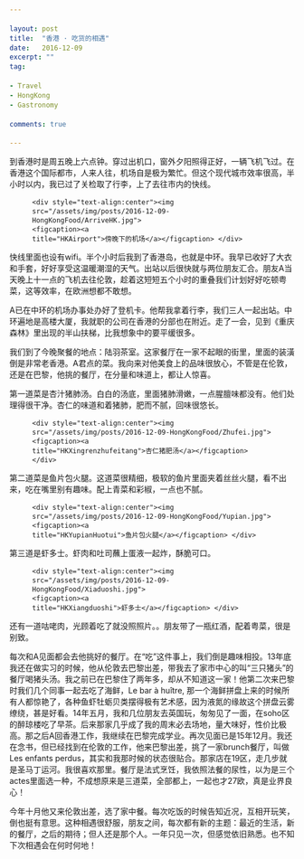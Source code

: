 ```yaml
---

layout: post
title:  "香港 · 吃货的相遇"
date:   2016-12-09
excerpt: ""
tag:

- Travel
- HongKong
- Gastronomy

comments: true

---
```




到香港时是周五晚上六点钟。穿过出机口，窗外夕阳照得正好，一辆飞机飞过。在香港这个国际都市，人来人往，机场自是极为繁忙。但这个现代城市效率很高，半小时以内，我已过了关检取了行李，上了去往市内的快线。

<figure>

    <div style="text-align:center"><img src="/assets/img/posts/2016-12-09-HongKongFood/ArriveHK.jpg">
    <figcaption><a 
    title="HKAirport">傍晚下的机场</a></figcaption> </div>
</figure>



快线里面也设有wifi。半个小时后我到了香港岛，也就是中环。我早已收好了大衣和手套，好好享受这温暖潮湿的天气。出站以后很快就与两位朋友汇合。朋友A当天晚上十一点的飞机去往伦敦，趁着这短短五个小时的重叠我们计划好好吃顿粤菜，这等效率，在欧洲想都不敢想。

A已在中环的机场办事处办好了登机卡。他帮我拿着行李，我们三人一起出站。中环遍地是高楼大厦，我就职的公司在香港的分部也在附近。走了一会，见到《重庆森林》里出现的半山扶梯，比我想象中的要平缓很多。

我们到了今晚聚餐的地点：陆羽茶室。这家餐厅在一家不起眼的街里，里面的装潢倒是非常老香港。A君点的菜。我向来对他美食上的品味很放心，不管是在伦敦，还是在巴黎，他挑的餐厅，在分量和味道上，都让人惊喜。

第一道菜是杏汁猪肺汤。白白的汤底，里面猪肺滑嫩，一点腥膻味都没有。他们处理得很干净。杏仁的味道和着猪肺，肥而不腻，回味很悠长。
<figure>

    <div style="text-align:center"><img src="/assets/img/posts/2016-12-09-HongKongFood/Zhufei.jpg">
    <figcaption><a 
    title="HKXingrenzhufeitang">杏仁猪肥汤</a></figcaption> </div>
</figure>


第二道菜是鱼片包火腿。这道菜很精细，极软的鱼片里面夹着丝丝火腿，看不出来，吃在嘴里别有趣味。配上青菜和彩椒，一点也不腻。
<figure>

    <div style="text-align:center"><img src="/assets/img/posts/2016-12-09-HongKongFood/Yupian.jpg">
    <figcaption><a 
    title="HKYupianHuotui">鱼片包火腿</a></figcaption> </div>
</figure>


第三道是虾多士。虾肉和吐司蘸上蛋液一起炸，酥脆可口。
<figure>

    <div style="text-align:center"><img src="/assets/img/posts/2016-12-09-HongKongFood/Xiaduoshi.jpg">
    <figcaption><a 
    title="HKXiangduoshi">虾多士</a></figcaption> </div>
</figure>


还有一道咕咾肉，光顾着吃了就没照照片。。朋友带了一瓶红酒，配着粤菜，很是别致。

每次和A见面都会去他挑好的餐厅。在“吃”这件事上，我们倒是趣味相投。13年底我还在做实习的时候，他从伦敦去巴黎出差，带我去了家市中心的叫“三只猪头”的餐厅喝猪头汤。我之前已在巴黎住了两年多，却从不知道这一家！他第二次来巴黎时我们几个同事一起去吃了海鲜，Le bar à huître, 那一个海鲜拼盘上来的时候所有人都惊艳了，各种鱼虾牡蛎贝类摆得极有艺术感，因为液氮的缘故这个拼盘云雾缭绕，甚是好看。14年五月，我和几位朋友去英国玩，匆匆见了一面，在soho区的醉琼楼吃了早茶。后来那家几乎成了我的周末必去场地，量大味好，性价比极高。那之后A回香港工作，我继续在巴黎完成学业。再次见面已是15年12月。我还在念书，但已经找到在伦敦的工作，他来巴黎出差，挑了一家brunch餐厅，叫做Les enfants perdus，其实和我那时候的状态很贴合。那家店在19区，走几步就是圣马丁运河。我很喜欢那里。餐厅是法式烹饪，我依照法餐的尿性，以为是三个actes里面选一种，不成想原来是三道菜，全部都上，一起也才27欧，真是业界良心！

今年十月他又来伦敦出差，选了家中餐。每次吃饭的时候告知近况，互相开玩笑，倒也挺有意思。这种相遇很舒服，朋友之间，每次都有新的主题：最近的生活，新的餐厅，之后的期待；但人还是那个人。一年只见一次，但感觉依旧熟悉。也不知下次相遇会在何时何地！